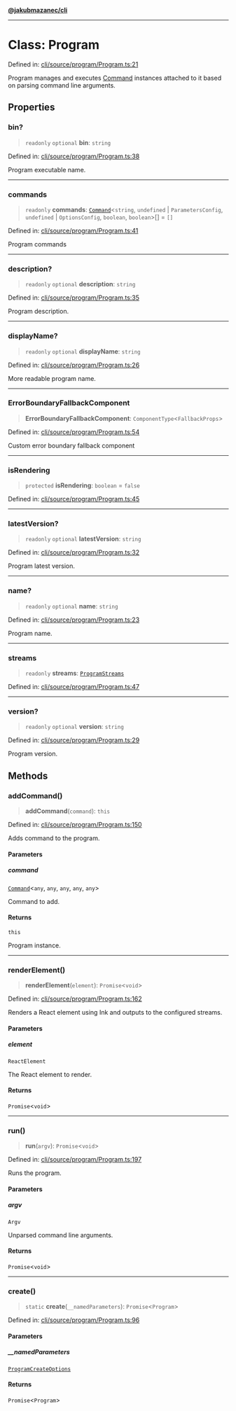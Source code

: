 [**@jakubmazanec/cli**](../README.md)

---

# Class: Program

Defined in:
[cli/source/program/Program.ts:21](https://github.com/jakubmazanec/tools/blob/d956cf350ae3e6bad1df754a19dfbabb088c1451/packages/cli/source/program/Program.ts#L21)

Program manages and executes [Command](Command.md) instances attached to it based on parsing command
line arguments.

## Properties

### bin?

> `readonly` `optional` **bin**: `string`

Defined in:
[cli/source/program/Program.ts:38](https://github.com/jakubmazanec/tools/blob/d956cf350ae3e6bad1df754a19dfbabb088c1451/packages/cli/source/program/Program.ts#L38)

Program executable name.

---

### commands

> `readonly` **commands**: [`Command`](Command.md)\<`string`, `undefined` \| `ParametersConfig`,
> `undefined` \| `OptionsConfig`, `boolean`, `boolean`\>[] = `[]`

Defined in:
[cli/source/program/Program.ts:41](https://github.com/jakubmazanec/tools/blob/d956cf350ae3e6bad1df754a19dfbabb088c1451/packages/cli/source/program/Program.ts#L41)

Program commands

---

### description?

> `readonly` `optional` **description**: `string`

Defined in:
[cli/source/program/Program.ts:35](https://github.com/jakubmazanec/tools/blob/d956cf350ae3e6bad1df754a19dfbabb088c1451/packages/cli/source/program/Program.ts#L35)

Program description.

---

### displayName?

> `readonly` `optional` **displayName**: `string`

Defined in:
[cli/source/program/Program.ts:26](https://github.com/jakubmazanec/tools/blob/d956cf350ae3e6bad1df754a19dfbabb088c1451/packages/cli/source/program/Program.ts#L26)

More readable program name.

---

### ErrorBoundaryFallbackComponent

> **ErrorBoundaryFallbackComponent**: `ComponentType`\<`FallbackProps`\>

Defined in:
[cli/source/program/Program.ts:54](https://github.com/jakubmazanec/tools/blob/d956cf350ae3e6bad1df754a19dfbabb088c1451/packages/cli/source/program/Program.ts#L54)

Custom error boundary fallback component

---

### isRendering

> `protected` **isRendering**: `boolean` = `false`

Defined in:
[cli/source/program/Program.ts:45](https://github.com/jakubmazanec/tools/blob/d956cf350ae3e6bad1df754a19dfbabb088c1451/packages/cli/source/program/Program.ts#L45)

---

### latestVersion?

> `readonly` `optional` **latestVersion**: `string`

Defined in:
[cli/source/program/Program.ts:32](https://github.com/jakubmazanec/tools/blob/d956cf350ae3e6bad1df754a19dfbabb088c1451/packages/cli/source/program/Program.ts#L32)

Program latest version.

---

### name?

> `readonly` `optional` **name**: `string`

Defined in:
[cli/source/program/Program.ts:23](https://github.com/jakubmazanec/tools/blob/d956cf350ae3e6bad1df754a19dfbabb088c1451/packages/cli/source/program/Program.ts#L23)

Program name.

---

### streams

> `readonly` **streams**: [`ProgramStreams`](../type-aliases/ProgramStreams.md)

Defined in:
[cli/source/program/Program.ts:47](https://github.com/jakubmazanec/tools/blob/d956cf350ae3e6bad1df754a19dfbabb088c1451/packages/cli/source/program/Program.ts#L47)

---

### version?

> `readonly` `optional` **version**: `string`

Defined in:
[cli/source/program/Program.ts:29](https://github.com/jakubmazanec/tools/blob/d956cf350ae3e6bad1df754a19dfbabb088c1451/packages/cli/source/program/Program.ts#L29)

Program version.

## Methods

### addCommand()

> **addCommand**(`command`): `this`

Defined in:
[cli/source/program/Program.ts:150](https://github.com/jakubmazanec/tools/blob/d956cf350ae3e6bad1df754a19dfbabb088c1451/packages/cli/source/program/Program.ts#L150)

Adds command to the program.

#### Parameters

##### command

[`Command`](Command.md)\<`any`, `any`, `any`, `any`, `any`\>

Command to add.

#### Returns

`this`

Program instance.

---

### renderElement()

> **renderElement**(`element`): `Promise`\<`void`\>

Defined in:
[cli/source/program/Program.ts:162](https://github.com/jakubmazanec/tools/blob/d956cf350ae3e6bad1df754a19dfbabb088c1451/packages/cli/source/program/Program.ts#L162)

Renders a React element using Ink and outputs to the configured streams.

#### Parameters

##### element

`ReactElement`

The React element to render.

#### Returns

`Promise`\<`void`\>

---

### run()

> **run**(`argv`): `Promise`\<`void`\>

Defined in:
[cli/source/program/Program.ts:197](https://github.com/jakubmazanec/tools/blob/d956cf350ae3e6bad1df754a19dfbabb088c1451/packages/cli/source/program/Program.ts#L197)

Runs the program.

#### Parameters

##### argv

`Argv`

Unparsed command line arguments.

#### Returns

`Promise`\<`void`\>

---

### create()

> `static` **create**(`__namedParameters`): `Promise`\<`Program`\>

Defined in:
[cli/source/program/Program.ts:96](https://github.com/jakubmazanec/tools/blob/d956cf350ae3e6bad1df754a19dfbabb088c1451/packages/cli/source/program/Program.ts#L96)

#### Parameters

##### \_\_namedParameters

[`ProgramCreateOptions`](../type-aliases/ProgramCreateOptions.md)

#### Returns

`Promise`\<`Program`\>

